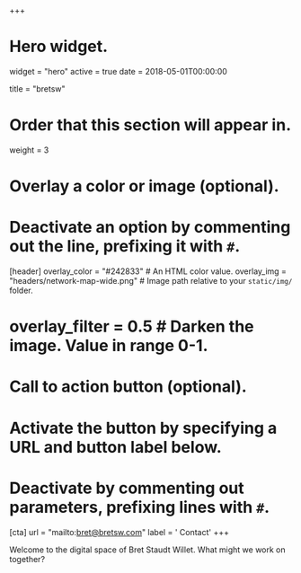 +++
# Hero widget.
widget = "hero"
active = true
date = 2018-05-01T00:00:00

title = "bretsw"

# Order that this section will appear in.
weight = 3

# Overlay a color or image (optional).
#   Deactivate an option by commenting out the line, prefixing it with `#`.
[header]
  overlay_color = "#242833"  # An HTML color value.
  overlay_img = "headers/network-map-wide.png"  # Image path relative to your `static/img/` folder.
#  overlay_filter = 0.5  # Darken the image. Value in range 0-1.

# Call to action button (optional).
#   Activate the button by specifying a URL and button label below.
#   Deactivate by commenting out parameters, prefixing lines with `#`.
[cta]
  url = "mailto:bret@bretsw.com"
  label = '<i class="fa fa-grav"></i> Contact'
+++

Welcome to the digital space of Bret Staudt Willet. What might we work on together?